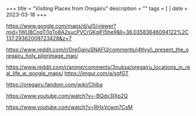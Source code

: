 +++
title = "Visiting Places from Oregairu"
description = ""
tags = [
]
date = 2023-03-18
+++



https://www.google.com/maps/d/u/0/viewer?mid=1WUBCnqTi1gTo8A2xucPVCrGKglFI5he9&ll=36.03583646094122%2C137.29362009723428&z=7



https://www.reddit.com/r/OreGairuSNAFU/comments/j4tlyy/i_present_the_oregairu_holy_pilgrimage_map/

https://www.reddit.com/r/anime/comments/3nuksa/oregairu_locations_in_real_life_w_google_maps/
https://imgur.com/a/sgfGT

https://oregairu.fandom.com/wiki/Chiba

https://www.youtube.com/watch?v=-BQdx3IXp2Q

https://www.youtube.com/watch?v=RHxVcwm7CsM

